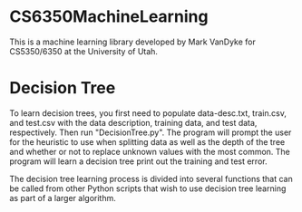 # CS6350MachineLearning
This is a machine learning library developed by Mark VanDyke for CS5350/6350 at the University of Utah.

# Decision Tree
To learn decision trees, you first need to populate data-desc.txt, train.csv, and test.csv with the data description, training data, and test data, respectively. Then run "DecisionTree.py". The program will prompt the user for the heuristic to use when splitting data as well as the depth of the tree and whether or not to replace unknown values with the most common. The program will learn a decision tree print out the training and test error.

The decision tree learning process is divided into several functions that can be called from other Python scripts that wish to use decision tree learning as part of a larger algorithm.
